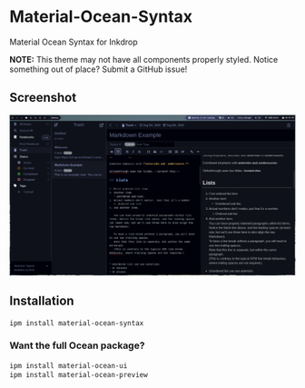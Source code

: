 # Material-Ocean-Syntax

Material Ocean Syntax for Inkdrop

**NOTE:** This theme may not have all components properly styled. Notice something out of place? Submit a GitHub issue!
## Screenshot

![ui](https://raw.githubusercontent.com/Blacksuan19/inkdrop-material-ocean-ui/master/2019-08-11_21-53.png)

## Installation

```
ipm install material-ocean-syntax
```

### Want the full Ocean package?

```
ipm install material-ocean-ui
ipm install material-ocean-preview
```

